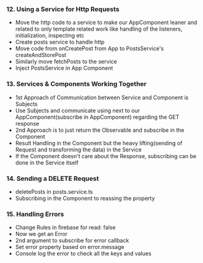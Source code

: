 ### 12. Using a Service for Http Requests

* Move the http code to a service to make our AppComponent leaner and related to only template related work like handling of the listeners, initialization, inspecting etc
* Create posts service to handle http
* Move code from onCreatePost from App to PostsService's createAndStorePost
* Similarly move fetchPosts to the service
* Inject PostsService in App Component

### 13. Services & Components Working Together

* 1st Approach of Communication between Service and Component is Subjects
* Use Subjects and communicate using next to our AppComponent(subscribe in AppComponent) regarding the GET response
* 2nd Approach is to just return the Observable and subscribe in the Component
* Result Handling in the Component but the heavy lifting(sending of Request and transforming the data) in the Service
* If the Component doesn't care about the Response, subscribing can be done in the Service itself

### 14. Sending a DELETE Request

* deletePosts in posts.service.ts
* Subscribing in the Component to reassing the property

### 15. Handling Errors

* Change Rules in firebase for read: false
* Now we get an Error
* 2nd argument to subscribe for error callback
* Set error property based on error.message
* Console log the error to check all the keys and values